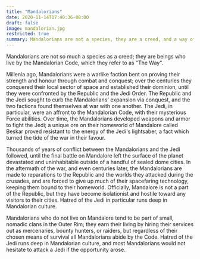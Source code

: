 ```yaml
---
title: "Mandalorians"
date: 2020-11-14T17:40:36-08:00
draft: false
image: mandalorian.jpg
restricted: true
summary: Mandalorians are not a species, they are a creed, and a way of life. Centuries ago, the Mandalorian-Jedi War rendered the surface of Mandalore all but uninhabitable, and the Mandalorians have remained largely isolated on their world since. Mandalorians in the greater galaxy stick to their own small clans; the Republic and the Jedi view those who leave Mandalore with the utmost skepticism, and most Mandalorian clans will go to great lengths to avoid them, sticking to the Outer Rim worlds, earning their way through bounty hunting, mercenary work, or other less legal means. Regardless of how they choose to survive in the Galaxy, all Mandalorians live by the Code.
---
```


Mandalorians are not so much a species as a creed; they are beings who live by the Mandalorian Code, which they refer to as "The Way".

Millenia ago, Mandalorians were a warlike faction bent on proving their strength and honour through combat and conquest; over the centuries they conquered their local sector of space and established their dominion, until they were confronted by the Republic and the Jedi Order. The Republic and the Jedi sought to curb the Mandalorians' expansion via conquest, and the two factions found themselves at war with one another. The Jedi, in particular, were an affront to the Mandalorian Code, with their mysterious Force abilities. Over time, the Mandalorians developed weapons and armor to fight the Jedi; a unique ore on their homeworld of Mandalore called Beskar proved resistant to the energy of the Jedi's lightsaber, a fact which turned the tide of the war in their favour.

Thousands of years of conflict between the Mandalorians and the Jedi followed, until the final battle on Mandalore left the surface of the planet devastated and uninhabitable outside of a handful of sealed dome cities. In the aftermath of the war, and even centuries later, the Mandalorians are made to reparations to the Republic and the worlds they attacked during the crusades, and are forced to give up much of their spacefaring technology, keeping them bound to their homeworld. Officially, Mandalore is not a part of the Republic, but they have become isolationist and hostile toward any visitors to their cities. Hatred of the Jedi in particular runs deep in Mandalorian culture.

Mandalorians who do not live on Mandalore tend to be part of small, nomadic clans in the Outer Rim; they earn their living by hiring their services out as mercenaries, bounty hunters, or raiders, but regardless of their chosen means of survival all Mandalorians abide by the Code. Hatred of the Jedi runs deep in Mandalorian culture, and most Mandalorians would not hesitate to attack a Jedi if the opportunity arose.